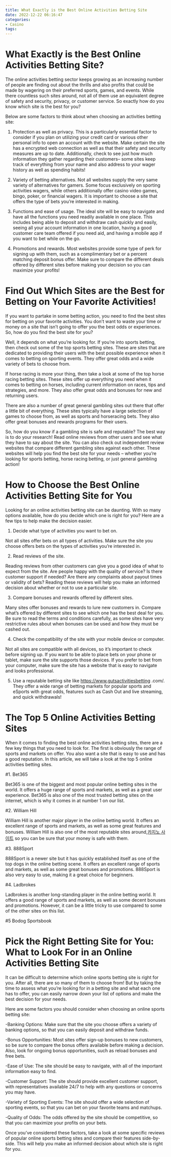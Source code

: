 ```yaml
---
title: What Exactly is the Best Online Activities Betting Site
date: 2022-12-22 06:16:47
categories:
- Casino
tags:
---
```



#  What Exactly is the Best Online Activities Betting Site?

The online activities betting sector keeps growing as an increasing number of people are finding out about the thrills and also profits that could be made by wagering on their preferred sports, games, and events. While there countless such sites around, not all of them use an equivalent degree of safety and security, privacy, or customer service. So exactly how do you know which site is the best for you?

Below are some factors to think about when choosing an activities betting site:

1. Protection as well as privacy. This is a particularly essential factor to consider if you plan on utilizing your credit card or various other personal info to open an account with the website. Make certain the site has a encrypted web connection as well as that their safety and security measures are up to date. Additionally, check to see just how much information they gather regarding their customers– some sites keep track of everything from your name and also address to your wager history as well as spending habits!

2. Variety of betting alternatives. Not all websites supply the very same variety of alternatives for gamers. Some focus exclusively on sporting activities wagers, while others additionally offer casino video games, bingo, poker, or financial wagers. It is important to choose a site that offers the type of bets you’re interested in making.

3. Functions and ease of usage. The ideal site will be easy to navigate and have all the functions you need readily available in one place. This includes being able to deposit and withdraw cash quickly and easily, seeing all your account information in one location, having a good customer care team offered if you need aid, and having a mobile app if you want to bet while on the go.

4. Promotions and rewards. Most websites provide some type of perk for signing up with them, such as a complimentary bet or a percent matching deposit bonus offer. Make sure to compare the different deals offered by different sites before making your decision so you can maximize your profits!

#  Find Out Which Sites are the Best for Betting on Your Favorite Activities!

If you want to partake in some betting action, you need to find the best sites for betting on your favorite activities. You don’t want to waste your time or money on a site that isn’t going to offer you the best odds or experiences. So, how do you find the best site for you?

Well, it depends on what you’re looking for. If you’re into sports betting, then check out some of the top sports betting sites. These are sites that are dedicated to providing their users with the best possible experience when it comes to betting on sporting events. They offer great odds and a wide variety of bets to choose from.

If horse racing is more your thing, then take a look at some of the top horse racing betting sites. These sites offer up everything you need when it comes to betting on horses, including current information on races, tips and strategies, and more. They also offer great odds and bonuses for new and returning users.

There are also a number of great general gambling sites out there that offer a little bit of everything. These sites typically have a large selection of games to choose from, as well as sports and horseracing bets. They also offer great bonuses and rewards programs for their users.

So, how do you know if a gambling site is safe and reputable? The best way is to do your research! Read online reviews from other users and see what they have to say about the site. You can also check out independent review websites that compare different gambling sites against each other. These websites will help you find the best site for your needs – whether you’re looking for sports betting, horse racing betting, or just general gambling action!

#  How to Choose the Best Online Activities Betting Site for You

Looking for an online activities betting site can be daunting. With so many options available, how do you decide which one is right for you? Here are a few tips to help make the decision easier.

1. Decide what type of activities you want to bet on.

Not all sites offer bets on all types of activities. Make sure the site you choose offers bets on the types of activities you’re interested in.

2. Read reviews of the site.

Reading reviews from other customers can give you a good idea of what to expect from the site. Are people happy with the quality of service? Is there customer support if needed? Are there any complaints about payout times or validity of bets? Reading these reviews will help you make an informed decision about whether or not to use a particular site.

3. Compare bonuses and rewards offered by different sites.

Many sites offer bonuses and rewards to lure new customers in. Compare what’s offered by different sites to see which one has the best deal for you. Be sure to read the terms and conditions carefully, as some sites have very restrictive rules about when bonuses can be used and how they must be cashed out.

4. Check the compatibility of the site with your mobile device or computer.

Not all sites are compatible with all devices, so it’s important to check before signing up. If you want to be able to place bets on your phone or tablet, make sure the site supports those devices. If you prefer to bet from your computer, make sure the site has a website that is easy to navigate and looks professional.


5. Use a reputable betting site like https://www.gutsactivitiesbetting .com/. They offer a wide range of betting markets for popular sports and eSports with great odds, features such as Cash Out and live streaming, and quick withdrawals!

#  The Top 5 Online Activities Betting Sites


When it comes to finding the best online activities betting sites, there are a few key things that you need to look for. The first is obviously the range of sports and markets on offer. You also want a site that is easy to use and has a good reputation. In this article, we will take a look at the top 5 online activities betting sites.

#1. Bet365

Bet365 is one of the biggest and most popular online betting sites in the world. It offers a huge range of sports and markets, as well as a great user experience. Bet365 is also one of the most trusted betting sites on the internet, which is why it comes in at number 1 on our list.

#2. William Hill

William Hill is another major player in the online betting world. It offers an excellent range of sports and markets, as well as some great features and bonuses. William Hill is also one of the most reputable sites around,[카지노 사이트](https://choegocasino.com/) so you can be sure that your money is safe with them.

#3. 888Sport

888Sport is a newer site but it has quickly established itself as one of the top dogs in the online betting scene. It offers an excellent range of sports and markets, as well as some great bonuses and promotions. 888Sport is also very easy to use, making it a great choice for beginners.

#4. Ladbrokes

Ladbrokes is another long-standing player in the online betting world. It offers a good range of sports and markets, as well as some decent bonuses and promotions. However, it can be a little tricky to use compared to some of the other sites on this list.

#5 Bodog Sportsbook

#  Pick the Right Betting Site for You: What to Look For in an Online Activities Betting Site

It can be difficult to determine which online sports betting site is right for you. After all, there are so many of them to choose from! But by taking the time to assess what you’re looking for in a betting site and what each one has to offer, you can easily narrow down your list of options and make the best decision for your needs.

Here are some factors you should consider when choosing an online sports betting site:

-Banking Options: Make sure that the site you choose offers a variety of banking options, so that you can easily deposit and withdraw funds.

-Bonus Opportunities: Most sites offer sign-up bonuses to new customers, so be sure to compare the bonus offers available before making a decision. Also, look for ongoing bonus opportunities, such as reload bonuses and free bets.

-Ease of Use: The site should be easy to navigate, with all of the important information easy to find.

-Customer Support: The site should provide excellent customer support, with representatives available 24/7 to help with any questions or concerns you may have.

-Variety of Sporting Events: The site should offer a wide selection of sporting events, so that you can bet on your favorite teams and matchups.

-Quality of Odds: The odds offered by the site should be competitive, so that you can maximize your profits on your bets.

Once you’ve considered these factors, take a look at some specific reviews of popular online sports betting sites and compare their features side-by-side. This will help you make an informed decision about which site is right for you.